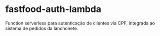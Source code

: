 # fastfood-auth-lambda
Function serverless para autenticação de clientes via CPF, integrada ao sistema de pedidos da lanchonete.
